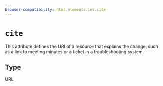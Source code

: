 ```yaml
---
browser-compatibility: html.elements.ins.cite
---
```


# `cite`

This attribute defines the URI of a resource that explains the
change, such as a link to meeting minutes or a ticket in a
troubleshooting system.

## Type

URL
